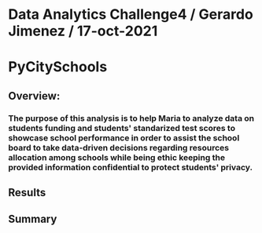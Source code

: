 # Data Analytics Challenge4 / Gerardo Jimenez / 17-oct-2021
# PyCitySchools

## Overview: 
### The purpose of this analysis is to help Maria to analyze data on students funding and students' standarized test scores to showcase school performance in order to assist the school board to take data-driven decisions regarding resources allocation among schools while being ethic keeping the provided information confidential to protect students' privacy.

## Results

## Summary